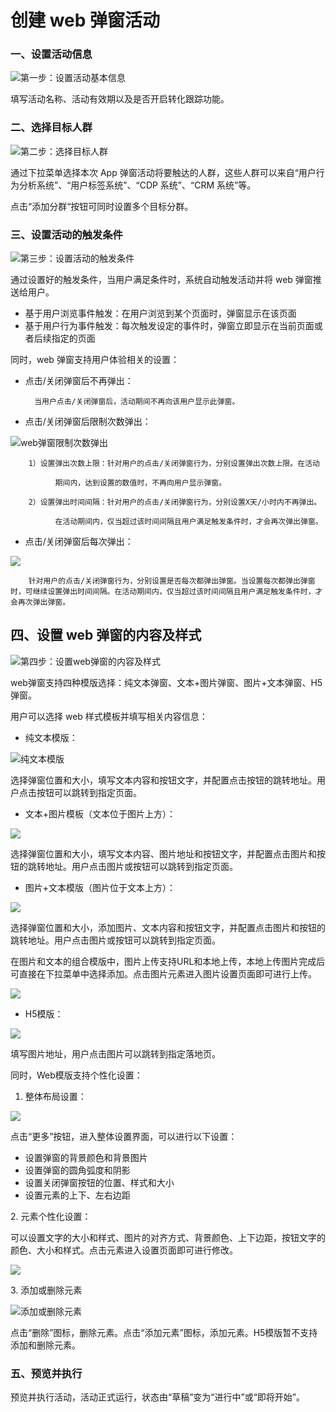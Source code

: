 # 创建 web 弹窗活动

### 一、设置活动信息

![第一步：设置活动基本信息](<../../../.gitbook/assets/image (44).png>)

填写活动名称、活动有效期以及是否开启转化跟踪功能。

### 二、选择目标人群

![第二步：选择目标人群](../../../.gitbook/assets/web添加分群.png)

通过下拉菜单选择本次 App 弹窗活动将要触达的人群，这些人群可以来自“用户行为分析系统”、“用户标签系统”、“CDP 系统”、“CRM 系统”等。

点击“添加分群“按钮可同时设置多个目标分群。

### 三、设置活动的触发条件

![第三步：设置活动的触发条件](../../../.gitbook/assets/web触发条件.png)

通过设置好的触发条件，当用户满足条件时，系统自动触发活动并将 web 弹窗推送给用户。

* 基于用户浏览事件触发：在用户浏览到某个页面时，弹窗显示在该页面
* 基于用户行为事件触发：每次触发设定的事件时，弹窗立即显示在当前页面或者后续指定的页面

同时，web 弹窗支持用户体验相关的设置：

* 点击/关闭弹窗后不再弹出：

        当用户点击/关闭弹窗后，活动期间不再向该用户显示此弹窗。

* 点击/关闭弹窗后限制次数弹出：

![web弹窗限制次数弹出](../../../.gitbook/assets/web用户体验.png)

        1）设置弹出次数上限：针对用户的点击/关闭弹窗行为，分别设置弹出次数上限。在活动

              期间内，达到设置的数值时，不再向用户显示弹窗。

        2）设置弹出时间间隔：针对用户的点击/关闭弹窗行为，分别设置X天/小时内不再弹出。

              在活动期间内，仅当超过该时间间隔且用户满足触发条件时，才会再次弹出弹窗。

* 点击/关闭弹窗后每次弹出：

![](<../../../.gitbook/assets/屏幕快照 2020-08-10 上午10.41.45.png>)

        针对用户的点击/关闭弹窗行为，分别设置是否每次都弹出弹窗。当设置每次都弹出弹窗时，可继续设置弹出时间间隔。在活动期间内，仅当超过该时间间隔且用户满足触发条件时，才会再次弹出弹窗。

##        四、设置 web 弹窗的内容及样式

![第四步：设置web弹窗的内容及样式](../../../.gitbook/assets/web活动模版.png)

web弹窗支持四种模版选择：纯文本弹窗、文本+图片弹窗、图片+文本弹窗、H5弹窗。

用户可以选择 web 样式模板并填写相关内容信息：

* 纯文本模版：

![纯文本模版](../../../.gitbook/assets/web纯文本模版.png)

选择弹窗位置和大小，填写文本内容和按钮文字，并配置点击按钮的跳转地址。用户点击按钮可以跳转到指定页面。

* 文本+图片模板（文本位于图片上方）：

![](../../../.gitbook/assets/web文字+图片模版.png)

选择弹窗位置和大小，填写文本内容、图片地址和按钮文字，并配置点击图片和按钮的跳转地址。用户点击图片或按钮可以跳转到指定页面。

* 图片+文本模版（图片位于文本上方）：

![](../../../.gitbook/assets/web图片+文字模版.png)

选择弹窗位置和大小，添加图片、文本内容和按钮文字，并配置点击图片和按钮的跳转地址。用户点击图片或按钮可以跳转到指定页面。

在图片和文本的组合模版中，图片上传支持URL和本地上传，本地上传图片完成后可直接在下拉菜单中选择添加。点击图片元素进入图片设置页面即可进行上传。

![](../../../.gitbook/assets/WechatIMG4586.jpeg)

* H5模版：

![](../../../.gitbook/assets/webH5模版.png)

填写图片地址，用户点击图片可以跳转到指定落地页。

同时，Web模版支持个性化设置：

1. 整体布局设置：

![](../../../.gitbook/assets/WechatIMG4597.jpeg)

点击“更多”按钮，进入整体设置界面，可以进行以下设置：

* 设置弹窗的背景颜色和背景图片
* 设置弹窗的圆角弧度和阴影
* 设置关闭弹窗按钮的位置、样式和大小
* 设置元素的上下、左右边距

2\. 元素个性化设置：

可以设置文字的大小和样式、图片的对齐方式、背景颜色、上下边距，按钮文字的颜色、大小和样式。点击元素进入设置页面即可进行修改。

![](../../../.gitbook/assets/WechatIMG4605.jpeg)

3\. 添加或删除元素

![添加或删除元素](../../../.gitbook/assets/web按钮设置.png)

点击“删除”图标，删除元素。点击“添加元素”图标，添加元素。H5模版暂不支持添加和删除元素。

### 五、预览并执行

预览并执行活动，活动正式运行，状态由“草稿”变为“进行中”或“即将开始”。
